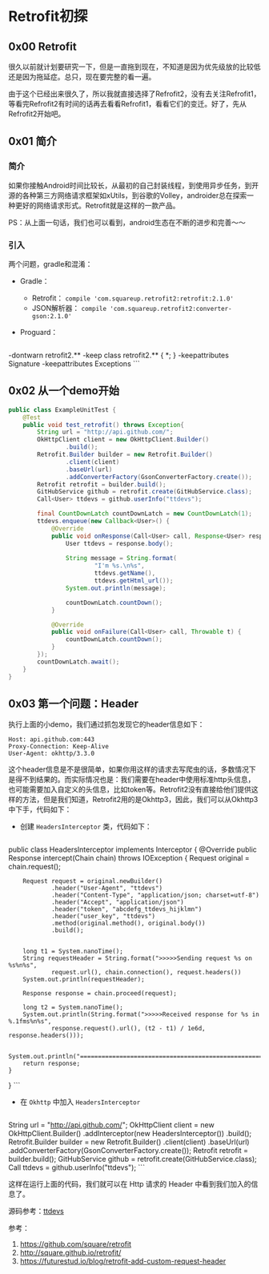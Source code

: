 # Retrofit初探

## 0x00 Retrofit

很久以前就计划要研究一下，但是一直拖到现在，不知道是因为优先级放的比较低还是因为拖延症。总只，现在要完整的看一遍。

由于这个已经出来很久了，所以我就直接选择了Refrofit2，没有去关注Refrofit1，等看完Refrofit2有时间的话再去看看Refrofit1，看看它们的变迁。好了，先从Refrofit2开始吧。

## 0x01 简介

### 简介 

如果你接触Android时间比较长，从最初的自己封装线程，到使用异步任务，到开源的各种第三方网络请求框架如xUtils，到谷歌的Volley，androider总在探索一种更好的网络请求形式。Retrofit就是这样的一款产品。

PS：从上面一句话，我们也可以看到，android生态在不断的进步和完善～～

### 引入

两个问题，gradle和混淆：

- Gradle：

	- Retrofit： ` compile 'com.squareup.retrofit2:retrofit:2.1.0' `
	- JSON解析器： `compile 'com.squareup.retrofit2:converter-gson:2.1.0' `
	
- Proguard：

	``` shell
-dontwarn retrofit2.**
-keep class retrofit2.** { *; }
-keepattributes Signature
-keepattributes Exceptions
	``` 

## 0x02 从一个demo开始

``` java 
public class ExampleUnitTest {
    @Test
    public void test_retrofit() throws Exception{
        String url = "http://api.github.com/";
        OkHttpClient client = new OkHttpClient.Builder()
                .build();
        Retrofit.Builder builder = new Retrofit.Builder()
                .client(client)
                .baseUrl(url)
                .addConverterFactory(GsonConverterFactory.create());
        Retrofit retrofit = builder.build();
        GitHubService github = retrofit.create(GitHubService.class);
        Call<User> ttdevs = github.userInfo("ttdevs");

        final CountDownLatch countDownLatch = new CountDownLatch(1);
        ttdevs.enqueue(new Callback<User>() {
            @Override
            public void onResponse(Call<User> call, Response<User> response) {
                User ttdevs = response.body();
                
                String message = String.format(
                        "I'm %s.\n%s", 
                        ttdevs.getName(), 
                        ttdevs.getHtml_url());
                System.out.println(message);

                countDownLatch.countDown();
            }

            @Override
            public void onFailure(Call<User> call, Throwable t) {
                countDownLatch.countDown();
            }
        });
        countDownLatch.await();
    }
}
```

## 0x03 第一个问题：Header

执行上面的小demo，我们通过抓包发现它的header信息如下：

``` shell
Host: api.github.com:443
Proxy-Connection: Keep-Alive
User-Agent: okhttp/3.3.0
```

这个header信息是不是很简单，如果你用这样的请求去写爬虫的话，多数情况下是得不到结果的。而实际情况也是：我们需要在header中使用标准http头信息，也可能需要加入自定义的头信息，比如token等。Retrofit2没有直接给他们提供这样的方法，但是我们知道，Retrofit2用的是Okhttp3，因此，我们可以从Okhttp3中下手，代码如下：

- 创建 `HeadersInterceptor` 类，代码如下：
	
	``` java
public class HeadersInterceptor implements Interceptor {
    @Override
    public Response intercept(Chain chain) throws IOException {
        Request original = chain.request();

        Request request = original.newBuilder()
                .header("User-Agent", "ttdevs")
                .header("Content-Type", "application/json; charset=utf-8")
                .header("Accept", "application/json")
                .header("token", "abcdefg_ttdevs_hijklmn")
                .header("user_key", "ttdevs")
                .method(original.method(), original.body())
                .build();


        long t1 = System.nanoTime();
        String requestHeader = String.format(">>>>>Sending request %s on %s%n%s",
                request.url(), chain.connection(), request.headers())
        System.out.println(requestHeader);

        Response response = chain.proceed(request);

        long t2 = System.nanoTime();
        System.out.println(String.format(">>>>>Received response for %s in %.1fms%n%s",
                response.request().url(), (t2 - t1) / 1e6d, response.headers()));

        System.out.println("=====================================================");
        return response;
    }
}
	```

- 在 `Okhttp` 中加入 `HeadersInterceptor`

	``` java
String url = "http://api.github.com/";
OkHttpClient client = new OkHttpClient.Builder()
        .addInterceptor(new HeadersInterceptor())
        .build();
Retrofit.Builder builder = new Retrofit.Builder()
        .client(client)
        .baseUrl(url)
        .addConverterFactory(GsonConverterFactory.create());
Retrofit retrofit = builder.build();
GitHubService github = retrofit.create(GitHubService.class);
Call<User> ttdevs = github.userInfo("ttdevs");
	```

这样在运行上面的代码，我们就可以在 Http 请求的 Header 中看到我们加入的信息了。

源码参考：[ttdevs](https://github.com/ttdevs/android/tree/master/modules/retrofit)

参考：

1. https://github.com/square/retrofit
2. http://square.github.io/retrofit/
3. https://futurestud.io/blog/retrofit-add-custom-request-header
